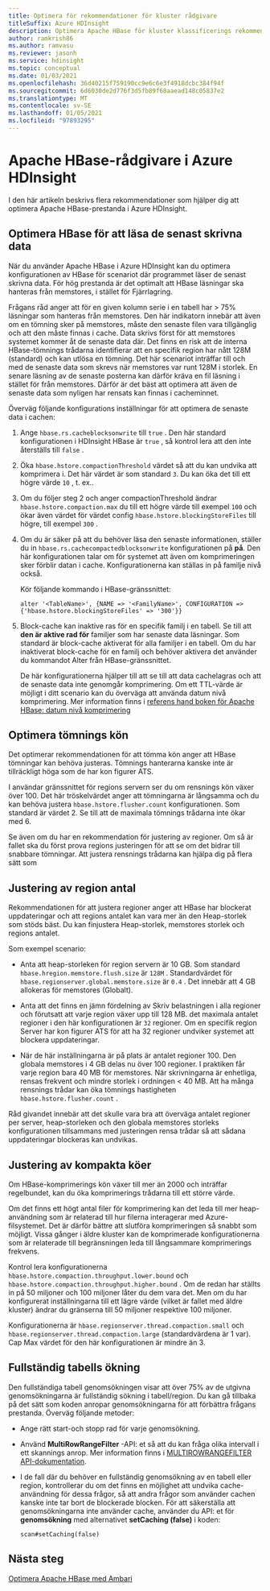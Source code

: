 ```yaml
---
title: Optimera för rekommendationer för kluster rådgivare
titleSuffix: Azure HDInsight
description: Optimera Apache HBase för kluster klassificerings rekommendationer i Azure HDInsight.
author: ramkrish86
ms.author: ramvasu
ms.reviewer: jasonh
ms.service: hdinsight
ms.topic: conceptual
ms.date: 01/03/2021
ms.openlocfilehash: 36d40215f759190cc9e6c6e3f4918dcbc384f94f
ms.sourcegitcommit: 6d6030de2d776f3d5fb89f68aaead148c05837e2
ms.translationtype: MT
ms.contentlocale: sv-SE
ms.lasthandoff: 01/05/2021
ms.locfileid: "97893295"
---
```

# <a name="apache-hbase-advisories-in-azure-hdinsight"></a>Apache HBase-rådgivare i Azure HDInsight

I den här artikeln beskrivs flera rekommendationer som hjälper dig att optimera Apache HBase-prestanda i Azure HDInsight. 

## <a name="optimize-hbase-to-read-most-recently-written-data"></a>Optimera HBase för att läsa de senast skrivna data

När du använder Apache HBase i Azure HDInsight kan du optimera konfigurationen av HBase för scenariot där programmet läser de senast skrivna data. För hög prestanda är det optimalt att HBase läsningar ska hanteras från memstores, i stället för Fjärrlagring.

Frågans råd anger att för en given kolumn serie i en tabell har > 75% läsningar som hanteras från memstores. Den här indikatorn innebär att även om en tömning sker på memstores, måste den senaste filen vara tillgänglig och att den måste finnas i cache. Data skrivs först för att memstores systemet kommer åt de senaste data där. Det finns en risk att de interna HBase-tömnings trådarna identifierar att en specifik region har nått 128M (standard) och kan utlösa en tömning. Det här scenariot inträffar till och med de senaste data som skrevs när memstores var runt 128M i storlek. En senare läsning av de senaste posterna kan därför kräva en fil läsning i stället för från memstores. Därför är det bäst att optimera att även de senaste data som nyligen har rensats kan finnas i cacheminnet.

Överväg följande konfigurations inställningar för att optimera de senaste data i cachen:

1. Ange `hbase.rs.cacheblocksonwrite` till `true` . Den här standard konfigurationen i HDInsight HBase är `true` , så kontrol lera att den inte återställs till `false` .

2. Öka `hbase.hstore.compactionThreshold` värdet så att du kan undvika att komprimera i. Det här värdet är som standard `3`. Du kan öka det till ett högre värde `10` , t. ex..

3. Om du följer steg 2 och anger compactionThreshold ändrar `hbase.hstore.compaction.max` du till ett högre värde till exempel `100` och ökar även värdet för värdet config `hbase.hstore.blockingStoreFiles` till högre, till exempel `300` .

4. Om du är säker på att du behöver läsa den senaste informationen, ställer du in `hbase.rs.cachecompactedblocksonwrite` konfigurationen på **på**. Den här konfigurationen talar om för systemet att även om komprimeringen sker förblir datan i cache. Konfigurationerna kan ställas in på familje nivå också. 

   Kör följande kommando i HBase-gränssnittet:
   
   ```
   alter '<TableName>', {NAME => '<FamilyName>', CONFIGURATION => {'hbase.hstore.blockingStoreFiles' => '300'}}
   ```

5. Block-cache kan inaktive ras för en specifik familj i en tabell. Se till att **den är aktive rad för** familjer som har senaste data läsningar. Som standard är block-cache aktiverat för alla familjer i en tabell. Om du har inaktiverat block-cache för en familj och behöver aktivera det använder du kommandot Alter från HBase-gränssnittet.

   De här konfigurationerna hjälper till att se till att data cachelagras och att de senaste data inte genomgår komprimering. Om ett TTL-värde är möjligt i ditt scenario kan du överväga att använda datum nivå komprimering. Mer information finns i [referens hand boken för Apache HBase: datum nivå komprimering](https://hbase.apache.org/book.html#ops.date.tiered)  

## <a name="optimize-the-flush-queue"></a>Optimera tömnings kön

Det optimerar rekommendationen för att tömma kön anger att HBase tömningar kan behöva justeras. Tömnings hanterarna kanske inte är tillräckligt höga som de har kon figurer ATS.

I användar gränssnittet för regions servern ser du om rensnings kön växer över 100. Det här tröskelvärdet anger att tömningarna är långsamma och du kan behöva justera   `hbase.hstore.flusher.count` konfigurationen. Som standard är värdet 2. Se till att de maximala tömnings trådarna inte ökar med 6.

Se även om du har en rekommendation för justering av regioner. Om så är fallet ska du först prova regions justeringen för att se om det bidrar till snabbare tömningar. Att justera rensnings trådarna kan hjälpa dig på flera sätt som 

## <a name="region-count-tuning"></a>Justering av region antal

Rekommendationen för att justera regioner anger att HBase har blockerat uppdateringar och att regions antalet kan vara mer än den Heap-storlek som stöds bäst. Du kan finjustera Heap-storlek, memstores storlek och regions antalet.

Som exempel scenario:

- Anta att heap-storleken för region servern är 10 GB. Som standard `hbase.hregion.memstore.flush.size` är `128M` . Standardvärdet för `hbase.regionserver.global.memstore.size` är `0.4` . Det innebär att 4 GB allokeras för memstores (Globalt).

- Anta att det finns en jämn fördelning av Skriv belastningen i alla regioner och förutsatt att varje region växer upp till 128 MB. det maximala antalet regioner i den här konfigurationen är `32` regioner. Om en specifik region Server har kon figurer ATS för att ha 32 regioner undviker systemet att blockera uppdateringar.

- När de här inställningarna är på plats är antalet regioner 100. Den globala memstores i 4 GB delas nu över 100 regioner. I praktiken får varje region bara 40 MB för memstores. När skrivningarna är enhetliga, rensas frekvent och mindre storlek i ordningen < 40 MB. Att ha många rensnings trådar kan öka tömnings hastigheten `hbase.hstore.flusher.count` .

Råd givandet innebär att det skulle vara bra att överväga antalet regioner per server, heap-storleken och den globala memstores storleks konfigurationen tillsammans med justeringen rensa trådar så att sådana uppdateringar blockeras kan undvikas.

## <a name="compaction-queue-tuning"></a>Justering av kompakta köer

Om HBase-komprimerings kön växer till mer än 2000 och inträffar regelbundet, kan du öka komprimerings trådarna till ett större värde.

Om det finns ett högt antal filer för komprimering kan det leda till mer heap-användning som är relaterad till hur filerna interagerar med Azure-filsystemet. Det är därför bättre att slutföra komprimeringen så snabbt som möjligt. Vissa gånger i äldre kluster kan de komprimerade konfigurationerna som är relaterade till begränsningen leda till långsammare komprimerings frekvens.

Kontrol lera konfigurationerna `hbase.hstore.compaction.throughput.lower.bound` och `hbase.hstore.compaction.throughput.higher.bound` . Om de redan har ställts in på 50 miljoner och 100 miljoner låter du dem vara det. Men om du har konfigurerat inställningarna till ett lägre värde (vilket är fallet med äldre kluster) ändrar du gränserna till 50 miljoner respektive 100 miljoner.

Konfigurationerna är `hbase.regionserver.thread.compaction.small` och `hbase.regionserver.thread.compaction.large` (standardvärdena är 1 var).
Cap Max värdet för den här konfigurationen är mindre än 3.

## <a name="full-table-scan"></a>Fullständig tabells ökning

Den fullständiga tabell genomsökningen visar att över 75% av de utgivna genomsökningarna är fullständig sökning i tabell/region. Du kan gå tillbaka på det sätt som koden anropar genomsökningarna för att förbättra frågans prestanda. Överväg följande metoder:

* Ange rätt start-och stopp rad för varje genomsökning.

* Använd **MultiRowRangeFilter** -API: et så att du kan fråga olika intervall i ett skannings anrop. Mer information finns i [MULTIROWRANGEFILTER API-dokumentation](https://hbase.apache.org/2.1/apidocs/org/apache/hadoop/hbase/filter/MultiRowRangeFilter.html).

* I de fall där du behöver en fullständig genomsökning av en tabell eller region, kontrollerar du om det finns en möjlighet att undvika cache-användning för dessa frågor, så att andra frågor som använder cachen kanske inte tar bort de blockerade blocken. För att säkerställa att genomsökningarna inte använder cache, använder du API: et för **genomsökning** med alternativet **setCaching (false)** i koden: 

   ```
   scan#setCaching(false)
   ```
   
## <a name="next-steps"></a>Nästa steg

[Optimera Apache HBase med Ambari](../optimize-hbase-ambari.md)
